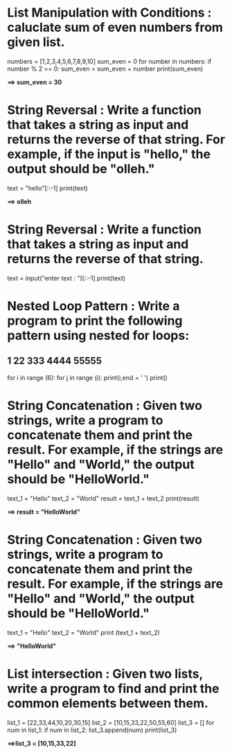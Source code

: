 #  List Manipulation with Conditions : caluclate sum of even numbers from given list.

numbers = [1,2,3,4,5,6,7,8,9,10]
sum_even = 0
for number in numbers:
    if number % 2 == 0:
      sum_even = sum_even + number
print(sum_even)

**==> sum_even = 30**

# String Reversal : Write a function that takes a string as input and returns the reverse of that string. For example, if the input is "hello," the output should be "olleh."

text = "hello"[::-1]
print(text)

**==> olleh**

# String Reversal : Write a function that takes a string as input and returns the reverse of that string. 

text = input("enter text : ")[::-1]
print(text)

#  Nested Loop Pattern : Write a program to print the following pattern using nested for loops:
1
22
333
4444
55555
-----------------------------
for i in range (6):
    for j in range (i):
        print(i,end = ' ')
    print()

# String Concatenation : Given two strings, write a program to concatenate them and print the result. For example, if the strings are "Hello" and "World," the output should be "HelloWorld."

text_1 = "Hello"
text_2 = "World"
result = text_1 + text_2
print(result)


**==> result = "HelloWorld"**

# String Concatenation : Given two strings, write a program to concatenate them and print the result. For example, if the strings are "Hello" and "World," the output should be "HelloWorld."

text_1 = "Hello"
text_2 = "World"
print (text_1 + text_2)

**==> "HelloWorld"**

# List intersection : Given two lists, write a program to find and print the common elements between them.

list_1 = [22,33,44,10,20,30,15]
list_2 = [10,15,33,22,50,55,60]
list_3 = []
for num in list_1:
    if num in list_2:
        list_3.append(num)
print(list_3)

**==>list_3 = [10,15,33,22]**
      




    
